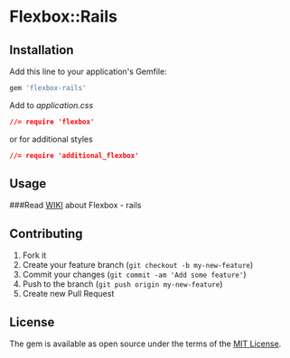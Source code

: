 # Flexbox::Rails

## Installation

Add this line to your application's Gemfile:
```ruby
gem 'flexbox-rails'
```

Add to  _application.css_
```css
//= require 'flexbox'
```

or for additional styles
```css
//= require 'additional_flexbox'
```

## Usage

###Read [WIKI](https://github.com/woodcrust/flexbox-rails/wiki) about Flexbox - rails

## Contributing

1. Fork it
2. Create your feature branch (`git checkout -b my-new-feature`)
3. Commit your changes (`git commit -am 'Add some feature'`)
4. Push to the branch (`git push origin my-new-feature`)
5. Create new Pull Request


## License

The gem is available as open source under the terms of the [MIT License](http://opensource.org/licenses/MIT).

